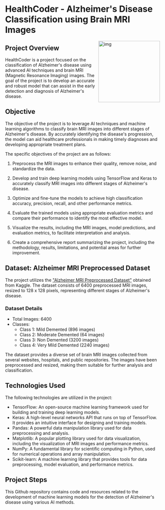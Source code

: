# HealthCoder - Alzheimer's Disease Classification using Brain MRI Images

<img align="right" height="200" alt="img" src="https://neurosciencenews.com/files/2023/03/alzheimers-ai-neurosicneces-public.jpg" padding="3px"  />


## Project Overview

HealthCoder is a project focused on the classification of Alzheimer's disease using advanced AI techniques and brain MRI (Magnetic Resonance Imaging) images. The goal of the project is to develop an accurate and robust model that can assist in the early detection and diagnosis of Alzheimer's disease.

## Objective

The objective of the project is to leverage AI techniques and machine learning algorithms to classify brain MRI images into different stages of Alzheimer's disease. By accurately identifying the disease's progression, the model can aid healthcare professionals in making timely diagnoses and developing appropriate treatment plans.

The specific objectives of the project are as follows:

1. Preprocess the MRI images to enhance their quality, remove noise, and standardize the data.

2. Develop and train deep learning models using TensorFlow and Keras to accurately classify MRI images into different stages of Alzheimer's disease.

3. Optimize and fine-tune the models to achieve high classification accuracy, precision, recall, and other performance metrics.

4. Evaluate the trained models using appropriate evaluation metrics and compare their performance to identify the most effective model.

5. Visualize the results, including the MRI images, model predictions, and evaluation metrics, to facilitate interpretation and analysis.

6. Create a comprehensive report summarizing the project, including the methodology, results, limitations, and potential areas for further improvement.

## Dataset: Alzheimer MRI Preprocessed Dataset

The project utilizes the ["Alzheimer MRI Preprocessed Dataset"](https://www.kaggle.com/tourist55/alzheimers-dataset-4-class-of-images) obtained from Kaggle. The dataset consists of 6400 preprocessed MRI images, resized to 128 x 128 pixels, representing different stages of Alzheimer's disease.

### Dataset Details

- Total Images: 6400
- Classes:
  - Class 1: Mild Demented (896 images)
  - Class 2: Moderate Demented (64 images)
  - Class 3: Non Demented (3200 images)
  - Class 4: Very Mild Demented (2240 images)

The dataset provides a diverse set of brain MRI images collected from several websites, hospitals, and public repositories. The images have been preprocessed and resized, making them suitable for further analysis and classification.

## Technologies Used

The following technologies are utilized in the project:

- TensorFlow: An open-source machine learning framework used for building and training deep learning models.
- Keras: A high-level neural networks API that runs on top of TensorFlow. It provides an intuitive interface for designing and training models.
- Pandas: A powerful data manipulation library used for data preprocessing and analysis.
- Matplotlib: A popular plotting library used for data visualization, including the visualization of MRI images and performance metrics.
- NumPy: A fundamental library for scientific computing in Python, used for numerical operations and array manipulation.
- Scikit-learn: A machine learning library that provides tools for data preprocessing, model evaluation, and performance metrics.

## Project Steps

This Github repository contains code and resources related to the development of machine learning models for the detection of Alzheimer's disease using various AI methods.

